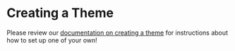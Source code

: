 # Creating a Theme

Please review our [documentation on creating a theme](/docs/theme.md) for instructions about
how to set up one of your own!
